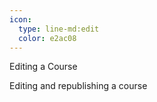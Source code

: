 ```yaml
---
icon: 
  type: line-md:edit
  color: e2ac08 
---
```

Editing a Course

Editing and republishing a course